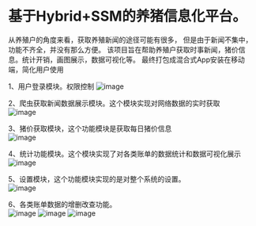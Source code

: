 # 基于Hybrid+SSM的养猪信息化平台。
从养殖户的角度来看，获取养殖新闻的途径可能有很多，
但是由于新闻不集中，功能不齐全，并没有那么方便。
该项目旨在帮助养殖户获取时事新闻，猪价信息。统计开销，画图展示，数据可视化等。
最终打包成混合式App安装在移动端，简化用户使用

1、用户登录模块。权限控制
![image](https://github.com/1angy/pighelper/blob/master/web/img/p2.png)

2、爬虫获取新闻数据展示模块。这个模块实现对网络数据的实时获取<br>
![image](https://github.com/1angy/pighelper/blob/master/web/img/p1.png)

3、猪价获取模块，这个功能模块是获取每日猪价信息<br>
![image](https://github.com/1angy/pighelper/blob/master/web/img/p4.png)

4、统计功能模块。这个模块实现了对各类账单的数据统计和数据可视化展示<br>
![image](https://github.com/1angy/pighelper/blob/master/web/img/p3.png)

5、设置模块，这个功能模块实现的是对整个系统的设置。<br>
![image](https://github.com/1angy/pighelper/blob/master/web/img/p5.png)

6、各类账单数据的增删改查功能。<br>
![image](https://github.com/1angy/pighelper/blob/master/web/img/p6.png)
![image](https://github.com/1angy/pighelper/blob/master/web/img/p7.png)
![image](https://github.com/1angy/pighelper/blob/master/web/img/p8.png)







